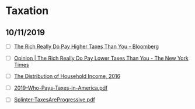 # Taxation

## 10/11/2019

- [ ] [The Rich Really Do Pay Higher Taxes Than You - Bloomberg](https://www.bloomberg.com/opinion/articles/2019-10-10/the-rich-really-do-pay-higher-taxes-than-you?mkt_tok=eyJpIjoiTVdGaU5ESXlaRGMyWlRnMyIsInQiOiJBV090eEJUR1VLK29sNXNuZmdjVTBjZjZxZUtTdmlRcFwvVVZHRnowVHZuMisyYnNIXC9hUDFoQmx2RldCR0ZDU3RPcjF4TmFHa3hXZjVMTFZcL3U2d3J4bWMrWDdkOW9BRVB4ZndKZ2ZVSVJQeld6dndXdG55bE9YUTVid0NIZFliayJ9)

- [ ] [Opinion | The Rich Really Do Pay Lower Taxes Than You - The New York Times](https://www.nytimes.com/interactive/2019/10/06/opinion/income-tax-rate-wealthy.html?action=click&module=Opinion&pgtype=Homepage)

- [ ] [The Distribution of Household Income, 2016](https://www.cbo.gov/system/files/2019-07/55413-CBO-distribution-of-household-income-2016.pdf)

- [ ] [2019-Who-Pays-Taxes-in-America.pdf](https://itep.org/wp-content/uploads/2019-Who-Pays-Taxes-in-America.pdf)

- [ ] [Splinter-TaxesAreProgressive.pdf](http://www.davidsplinter.com/Splinter-TaxesAreProgressive.pdf)
